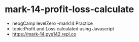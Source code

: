 # mark-14-profit-loss-calculate
   
   - neogCamp levelZero -mark14 Practice
   - topic:Profit and Loss calculated using Javascript
  - https://mark-14.pys142.repl.co
